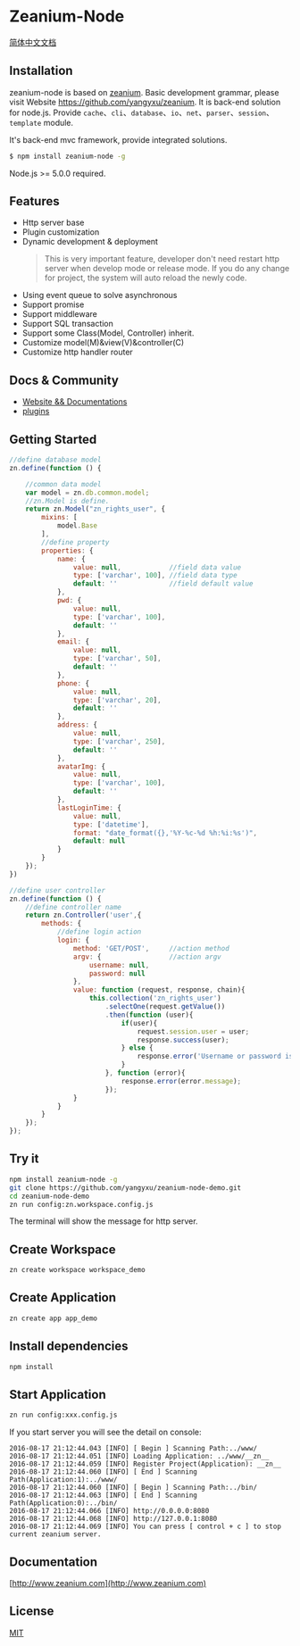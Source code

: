 # Zeanium-Node

[简体中文文档](https://github.com/yangyxu/Zeanium-Node/blob/master/README_zh-CN.md)

## Installation

zeanium-node is based on [zeanium](https://github.com/yangyxu/zeanium). Basic development grammar, please visit Website https://github.com/yangyxu/zeanium. It is back-end solution for node.js. Provide `cache`、`cli`、`database`、`io`、`net`、`parser`、`session`、`template` module.

It's back-end mvc framework, provide integrated solutions.

```bash
$ npm install zeanium-node -g
```

Node.js >= 5.0.0 required.

## Features

- Http server base
- Plugin customization
- Dynamic development & deployment
    >This is very important feature, developer don't need restart http server when develop mode or release mode. If you do any change for project, the system will auto reload the newly code.
- Using event queue to solve asynchronous
- Support promise
- Support middleware
- Support SQL transaction
- Support some Class(Model, Controller) inherit.
- Customize model(M)&view(V)&controller(C)
- Customize http handler router

## Docs & Community

- [Website && Documentations](https://www.zeanium.com)
- [plugins](https://github.com/search?q=zn-plugin&type=Repositories)

## Getting Started

```js
//define database model
zn.define(function () {

    //common data model
    var model = zn.db.common.model;
    //zn.Model is define.
    return zn.Model("zn_rights_user", {
        mixins: [
            model.Base
        ],
        //define property
        properties: {
            name: {
                value: null,            //field data value
                type: ['varchar', 100], //field data type
                default: ''             //field default value
            },
            pwd: {
                value: null,
                type: ['varchar', 100],
                default: ''
            },
            email: {
                value: null,
                type: ['varchar', 50],
                default: ''
            },
            phone: {
                value: null,
                type: ['varchar', 20],
                default: ''
            },
            address: {
                value: null,
                type: ['varchar', 250],
                default: ''
            },
            avatarImg: {
                value: null,
                type: ['varchar', 100],
                default: ''
            },
            lastLoginTime: {
                value: null,
                type: ['datetime'],
                format: "date_format({},'%Y-%c-%d %h:%i:%s')",
                default: null
            }
        }
    });
})
```

```js
//define user controller
zn.define(function () {
    //define controller name
    return zn.Controller('user',{
        methods: {
            //define login action
            login: {
                method: 'GET/POST',     //action method
                argv: {                 //action argv
                    username: null,
                    password: null
                },
                value: function (request, response, chain){
                    this.collection('zn_rights_user')
                        .selectOne(request.getValue())
                        .then(function (user){
                            if(user){
                                request.session.user = user;
                                response.success(user);
                            } else {
                                response.error('Username or password is incorrect.');
                            }
                        }, function (error){
                            response.error(error.message);
                        });
                }
            }
        }
    });
});
```

## Try it

```sh
npm install zeanium-node -g
git clone https://github.com/yangyxu/zeanium-node-demo.git
cd zeanium-node-demo
zn run config:zn.workspace.config.js
```
The terminal will show the message for http server.

## Create Workspace

```sh
zn create workspace workspace_demo
```

## Create Application

```sh
zn create app app_demo
```

## Install dependencies

```sh
npm install
```

## Start Application

```sh
zn run config:xxx.config.js
```

If you start server you will see the detail on console:

```text
2016-08-17 21:12:44.043 [INFO] [ Begin ] Scanning Path:../www/
2016-08-17 21:12:44.051 [INFO] Loading Application: ../www/__zn__
2016-08-17 21:12:44.059 [INFO] Register Project(Application): __zn__
2016-08-17 21:12:44.060 [INFO] [ End ] Scanning Path(Application:1):../www/
2016-08-17 21:12:44.060 [INFO] [ Begin ] Scanning Path:../bin/
2016-08-17 21:12:44.063 [INFO] [ End ] Scanning Path(Application:0):../bin/
2016-08-17 21:12:44.066 [INFO] http://0.0.0.0:8080
2016-08-17 21:12:44.068 [INFO] http://127.0.0.1:8080
2016-08-17 21:12:44.069 [INFO] You can press [ control + c ] to stop current zeanium server.
```

## Documentation

[http://www.zeanium.com](http://www.zeanium.com)

## License

[MIT](https://github.com/yangyxu/Zeanium-Node/blob/master/LICENSE)
